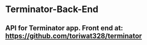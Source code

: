 # Terminator-Back-End

## API for Terminator app. Front end at: https://github.com/toriwat328/terminator
